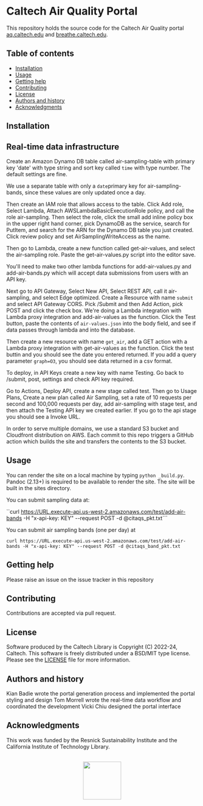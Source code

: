 Caltech Air Quality Portal
=====================================================

This repository holds the source code for the Caltech Air Quality portal [aq.caltech.edu](https://aq.caltech.edu) and [breathe.caltech.edu](https://breathe.caltech.edu).


Table of contents
-----------------

* [Installation](#installation)
* [Usage](#usage)
* [Getting help](#getting-help)
* [Contributing](#contributing)
* [License](#license)
* [Authors and history](#authors-and-history)
* [Acknowledgments](#authors-and-acknowledgments)


Installation
------------

## Real-time data infrastructure

Create an Amazon Dynamo DB table called air-sampling-table with primary key
'date' with type string and sort key called `time` with type number. The default settings are fine. 

We use a separate table with only a `date`primary key for air-sampling-bands,
since these values are only updated once a day.

Then create an IAM role that allows access to the table. Click Add role, Select
Lambda, Attach AWSLambdaBasicExecutionRole policy, and call the role
air-sampling. Then select the role, click the small add inline policy box in
the upper right hand corner, pick DynamoDB as the service, search for PutItem,
and search for the ARN for the Dynamo DB table you just created. Click review
policy and set AirSamplingWriteAccess as the name.

Then go to Lambda, create a new function called get-air-values, and select the
air-sampling role. Paste the get-air-values.py script into the editor save.

You'll need to make two other lambda functions for add-air-values.py and
add-air-bands.py which will accept data submissions from users with an API key.

Next go to API Gateway, Select New API, Select REST API, call it air-sampling, and
select Edge optimized. Create a Resource with name `submit` and select API
Gateway CORS. Pick /Submit and then Add Action, pick POST and click the check
box. We're doing a Lambda integration with Lambda proxy integration and
add-air-values as the function. Click the Test button, paste the contents of 
`air-values.json` into the body field, and see if data passes through lambda and into the database.

Then create a new resource with name `get_air`, add a GET action with a Lambda
proxy integration with get-air-values as the function. Click the test buttin
and you should see the date you entered returned. If you add a query parameter
`graph=O3`, you should see data returned in a csv format.

To deploy, in API Keys create a new key with name Testing. Go back to /submit, post,
settings and check API key required. 

Go to Actions, Deploy API, create a new stage called test. Then go to Usage
Plans, Create a new plan called Air Sampling, set a rate of 10 requests per
second and 100,000 requests per day, add air-sampling with stage test, and then
attach the Testing API key we created earlier. If you go to the api stage you
should see a Invoke URL. 

In order to serve multiple domains, we use a standard S3 bucket and Cloudfront distribution on AWS. Each commit to this repo triggers a 
GitHub action which builds the site and transfers the contents to the S3 bucket.

Usage
-----

You can render the site on a local machine by typing `python _build.py`. Pandoc (2.13+) is required to be available to render the site. 
The site will be built in the sites directory. 

You can submit sampling data at:

``curl
https://URL.execute-api.us-west-2.amazonaws.com/test/add-air-bands -H
"x-api-key: KEY" --request POST -d
@citaqs_pkt.txt```

You can submit air sampling bands (one per day) at 

```curl https://URL.execute-api.us-west-2.amazonaws.com/test/add-air-bands -H "x-api-key: KEY" --request POST -d @citaqs_band_pkt.txt```


Getting help
------------

Please raise an issue on the issue tracker in this repository


Contributing
------------

Contributions are accepted via pull request.


License
-------

Software produced by the Caltech Library is Copyright (C) 2022-24, Caltech.  This software is freely distributed under a BSD/MIT type license.  Please see the [LICENSE](LICENSE) file for more information.


Authors and history
---------------------------

Kian Badie wrote the portal generation process and implemented the portal styling and design
Tom Morrell wrote the real-time data workflow and coordinated the development
Vicki Chiu designed the portal interface


Acknowledgments
---------------

This work was funded by the Resnick Sustainability Institute and the California Institute of Technology Library.

<div align="center">
  <br>
  <a href="https://www.caltech.edu">
    <img width="100" height="100" src=".graphics/caltech-round.png">
  </a>
</div>

